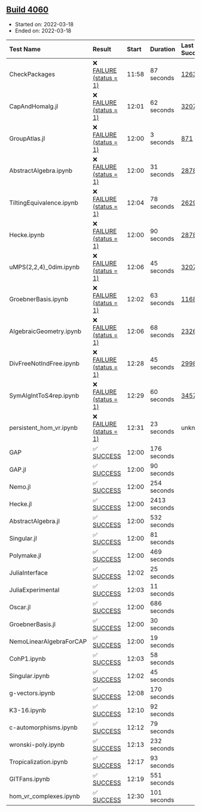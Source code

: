 ## [Build 4060](https://oscarci.mathematik.uni-kl.de/job/oscar-stable/4060/)

* Started on: 2022-03-18
* Ended on: 2022-03-18

| Test Name    | Result | Start | Duration | Last Success | First Failure |
|:-------------|:-------|:------|:---------|:-------------|:--------------|
| CheckPackages | ❌ [FAILURE (status = 1)](https://oscarci.mathematik.uni-kl.de/job/oscar-stable/4060/artifact/logs/build-4060/CheckPackages.log) | 11:58 | 87 seconds | [1263](https://oscarci.mathematik.uni-kl.de/job/oscar-stable/1263/) | [1264](https://oscarci.mathematik.uni-kl.de/job/oscar-stable/1264/) |
| CapAndHomalg.jl | ❌ [FAILURE (status = 1)](https://oscarci.mathematik.uni-kl.de/job/oscar-stable/4060/artifact/logs/build-4060/CapAndHomalg.jl.log) | 12:01 | 62 seconds | [3207](https://oscarci.mathematik.uni-kl.de/job/oscar-stable/3207/) | [3208](https://oscarci.mathematik.uni-kl.de/job/oscar-stable/3208/) |
| GroupAtlas.jl | ❌ [FAILURE (status = 1)](https://oscarci.mathematik.uni-kl.de/job/oscar-stable/4060/artifact/logs/build-4060/GroupAtlas.jl.log) | 12:00 | 3 seconds | [871](https://oscarci.mathematik.uni-kl.de/job/oscar-stable/871/) | [872](https://oscarci.mathematik.uni-kl.de/job/oscar-stable/872/) |
| AbstractAlgebra.ipynb | ❌ [FAILURE (status = 1)](https://oscarci.mathematik.uni-kl.de/job/oscar-stable/4060/artifact/logs/build-4060/AbstractAlgebra.ipynb.log) | 12:00 | 31 seconds | [2878](https://oscarci.mathematik.uni-kl.de/job/oscar-stable/2878/) | [2879](https://oscarci.mathematik.uni-kl.de/job/oscar-stable/2879/) |
| TiltingEquivalence.ipynb | ❌ [FAILURE (status = 1)](https://oscarci.mathematik.uni-kl.de/job/oscar-stable/4060/artifact/logs/build-4060/TiltingEquivalence.ipynb.log) | 12:04 | 78 seconds | [2629](https://oscarci.mathematik.uni-kl.de/job/oscar-stable/2629/) | [2630](https://oscarci.mathematik.uni-kl.de/job/oscar-stable/2630/) |
| Hecke.ipynb | ❌ [FAILURE (status = 1)](https://oscarci.mathematik.uni-kl.de/job/oscar-stable/4060/artifact/logs/build-4060/Hecke.ipynb.log) | 12:00 | 90 seconds | [2878](https://oscarci.mathematik.uni-kl.de/job/oscar-stable/2878/) | [2879](https://oscarci.mathematik.uni-kl.de/job/oscar-stable/2879/) |
| uMPS(2,2,4)_0dim.ipynb | ❌ [FAILURE (status = 1)](https://oscarci.mathematik.uni-kl.de/job/oscar-stable/4060/artifact/logs/build-4060/uMPS-2-2-4-_0dim.ipynb.log) | 12:06 | 45 seconds | [3207](https://oscarci.mathematik.uni-kl.de/job/oscar-stable/3207/) | [3208](https://oscarci.mathematik.uni-kl.de/job/oscar-stable/3208/) |
| GroebnerBasis.ipynb | ❌ [FAILURE (status = 1)](https://oscarci.mathematik.uni-kl.de/job/oscar-stable/4060/artifact/logs/build-4060/GroebnerBasis.ipynb.log) | 12:02 | 63 seconds | [1168](https://oscarci.mathematik.uni-kl.de/job/oscar-stable/1168/) | [1169](https://oscarci.mathematik.uni-kl.de/job/oscar-stable/1169/) |
| AlgebraicGeometry.ipynb | ❌ [FAILURE (status = 1)](https://oscarci.mathematik.uni-kl.de/job/oscar-stable/4060/artifact/logs/build-4060/AlgebraicGeometry.ipynb.log) | 12:06 | 68 seconds | [2326](https://oscarci.mathematik.uni-kl.de/job/oscar-stable/2326/) | [2327](https://oscarci.mathematik.uni-kl.de/job/oscar-stable/2327/) |
| DivFreeNotIndFree.ipynb | ❌ [FAILURE (status = 1)](https://oscarci.mathematik.uni-kl.de/job/oscar-stable/4060/artifact/logs/build-4060/DivFreeNotIndFree.ipynb.log) | 12:28 | 45 seconds | [2998](https://oscarci.mathematik.uni-kl.de/job/oscar-stable/2998/) | [2999](https://oscarci.mathematik.uni-kl.de/job/oscar-stable/2999/) |
| SymAlgIntToS4rep.ipynb | ❌ [FAILURE (status = 1)](https://oscarci.mathematik.uni-kl.de/job/oscar-stable/4060/artifact/logs/build-4060/SymAlgIntToS4rep.ipynb.log) | 12:29 | 60 seconds | [3457](https://oscarci.mathematik.uni-kl.de/job/oscar-stable/3457/) | [3458](https://oscarci.mathematik.uni-kl.de/job/oscar-stable/3458/) |
| persistent_hom_vr.ipynb | ❌ [FAILURE (status = 1)](https://oscarci.mathematik.uni-kl.de/job/oscar-stable/4060/artifact/logs/build-4060/persistent_hom_vr.ipynb.log) | 12:31 | 23 seconds | unknown | unknown |
| GAP | ✅ [SUCCESS](https://oscarci.mathematik.uni-kl.de/job/oscar-stable/4060/artifact/logs/build-4060/GAP.log) | 12:00 | 176 seconds |  |  |
| GAP.jl | ✅ [SUCCESS](https://oscarci.mathematik.uni-kl.de/job/oscar-stable/4060/artifact/logs/build-4060/GAP.jl.log) | 12:00 | 90 seconds |  |  |
| Nemo.jl | ✅ [SUCCESS](https://oscarci.mathematik.uni-kl.de/job/oscar-stable/4060/artifact/logs/build-4060/Nemo.jl.log) | 12:00 | 254 seconds |  |  |
| Hecke.jl | ✅ [SUCCESS](https://oscarci.mathematik.uni-kl.de/job/oscar-stable/4060/artifact/logs/build-4060/Hecke.jl.log) | 12:00 | 2413 seconds |  |  |
| AbstractAlgebra.jl | ✅ [SUCCESS](https://oscarci.mathematik.uni-kl.de/job/oscar-stable/4060/artifact/logs/build-4060/AbstractAlgebra.jl.log) | 12:00 | 532 seconds |  |  |
| Singular.jl | ✅ [SUCCESS](https://oscarci.mathematik.uni-kl.de/job/oscar-stable/4060/artifact/logs/build-4060/Singular.jl.log) | 12:00 | 81 seconds |  |  |
| Polymake.jl | ✅ [SUCCESS](https://oscarci.mathematik.uni-kl.de/job/oscar-stable/4060/artifact/logs/build-4060/Polymake.jl.log) | 12:00 | 469 seconds |  |  |
| JuliaInterface | ✅ [SUCCESS](https://oscarci.mathematik.uni-kl.de/job/oscar-stable/4060/artifact/logs/build-4060/JuliaInterface.log) | 12:02 | 25 seconds |  |  |
| JuliaExperimental | ✅ [SUCCESS](https://oscarci.mathematik.uni-kl.de/job/oscar-stable/4060/artifact/logs/build-4060/JuliaExperimental.log) | 12:03 | 11 seconds |  |  |
| Oscar.jl | ✅ [SUCCESS](https://oscarci.mathematik.uni-kl.de/job/oscar-stable/4060/artifact/logs/build-4060/Oscar.jl.log) | 12:00 | 686 seconds |  |  |
| GroebnerBasis.jl | ✅ [SUCCESS](https://oscarci.mathematik.uni-kl.de/job/oscar-stable/4060/artifact/logs/build-4060/GroebnerBasis.jl.log) | 12:00 | 30 seconds |  |  |
| NemoLinearAlgebraForCAP | ✅ [SUCCESS](https://oscarci.mathematik.uni-kl.de/job/oscar-stable/4060/artifact/logs/build-4060/NemoLinearAlgebraForCAP.log) | 12:00 | 19 seconds |  |  |
| CohP1.ipynb | ✅ [SUCCESS](https://oscarci.mathematik.uni-kl.de/job/oscar-stable/4060/artifact/logs/build-4060/CohP1.ipynb.log) | 12:03 | 58 seconds |  |  |
| Singular.ipynb | ✅ [SUCCESS](https://oscarci.mathematik.uni-kl.de/job/oscar-stable/4060/artifact/logs/build-4060/Singular.ipynb.log) | 12:02 | 45 seconds |  |  |
| g-vectors.ipynb | ✅ [SUCCESS](https://oscarci.mathematik.uni-kl.de/job/oscar-stable/4060/artifact/logs/build-4060/g-vectors.ipynb.log) | 12:08 | 170 seconds |  |  |
| K3-16.ipynb | ✅ [SUCCESS](https://oscarci.mathematik.uni-kl.de/job/oscar-stable/4060/artifact/logs/build-4060/K3-16.ipynb.log) | 12:10 | 92 seconds |  |  |
| c-automorphisms.ipynb | ✅ [SUCCESS](https://oscarci.mathematik.uni-kl.de/job/oscar-stable/4060/artifact/logs/build-4060/c-automorphisms.ipynb.log) | 12:12 | 79 seconds |  |  |
| wronski-poly.ipynb | ✅ [SUCCESS](https://oscarci.mathematik.uni-kl.de/job/oscar-stable/4060/artifact/logs/build-4060/wronski-poly.ipynb.log) | 12:13 | 232 seconds |  |  |
| Tropicalization.ipynb | ✅ [SUCCESS](https://oscarci.mathematik.uni-kl.de/job/oscar-stable/4060/artifact/logs/build-4060/Tropicalization.ipynb.log) | 12:17 | 93 seconds |  |  |
| GITFans.ipynb | ✅ [SUCCESS](https://oscarci.mathematik.uni-kl.de/job/oscar-stable/4060/artifact/logs/build-4060/GITFans.ipynb.log) | 12:19 | 551 seconds |  |  |
| hom_vr_complexes.ipynb | ✅ [SUCCESS](https://oscarci.mathematik.uni-kl.de/job/oscar-stable/4060/artifact/logs/build-4060/hom_vr_complexes.ipynb.log) | 12:30 | 101 seconds |  |  |
